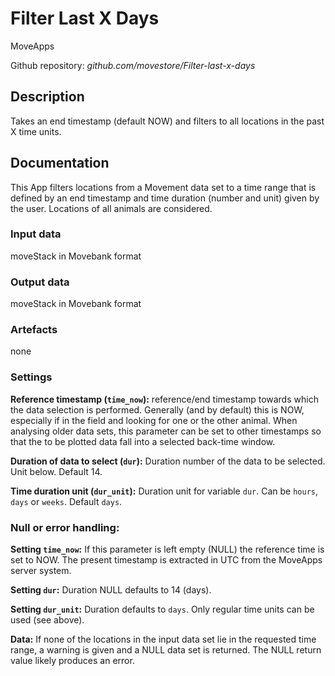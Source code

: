 # Filter Last X Days
MoveApps

Github repository: *github.com/movestore/Filter-last-x-days*

## Description
Takes an end timestamp (default NOW) and filters to all locations in the past X time units.

## Documentation
This App filters locations from a Movement data set to a time range that is defined by an end timestamp and time duration (number and unit) given by the user. Locations of all animals are considered.

### Input data
moveStack in Movebank format

### Output data
moveStack in Movebank format

### Artefacts
none

### Settings 
**Reference timestamp (`time_now`):** reference/end timestamp towards which the data selection is performed. Generally (and by default) this is NOW, especially if in the field and looking for one or the other animal. When analysing older data sets, this parameter can be set to other timestamps so that the to be plotted data fall into a selected back-time window. 

**Duration of data to select (`dur`):** Duration number of the data to be selected. Unit below. Default 14.

**Time duration unit (`dur_unit`):** Duration unit for variable `dur`. Can be `hours`, `days` or `weeks`. Default `days`.


### Null or error handling:
**Setting `time_now`:** If this parameter is left empty (NULL) the reference time is set to NOW. The present timestamp is extracted in UTC from the MoveApps server system.

**Setting `dur`:** Duration NULL defaults to 14 (days).

**Setting `dur_unit`:** Duration defaults to `days`. Only regular time units can be used (see above).

**Data:** If none of the locations in the input data set lie in the requested time range, a warning is given and a NULL data set is returned. The NULL return value likely produces an error.
